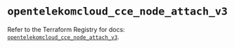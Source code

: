 # `opentelekomcloud_cce_node_attach_v3`

Refer to the Terraform Registry for docs: [`opentelekomcloud_cce_node_attach_v3`](https://registry.terraform.io/providers/opentelekomcloud/opentelekomcloud/1.36.38/docs/resources/cce_node_attach_v3).
